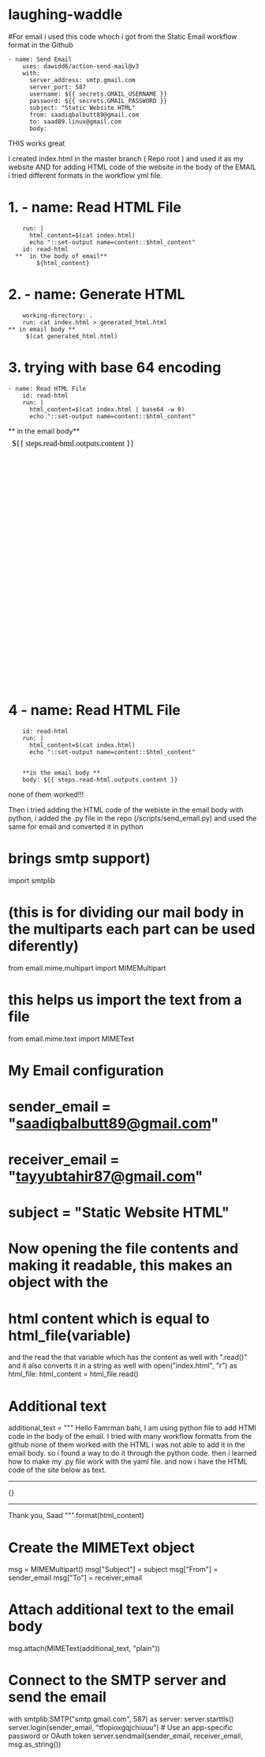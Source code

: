 # laughing-waddle

#For email i used this code whoch i got from the Static Email workflow format in the Github
  
    - name: Send Email
        uses: dawidd6/action-send-mail@v3
        with:
          server_address: smtp.gmail.com
          server_port: 587
          username: ${{ secrets.GMAIL_USERNAME }}
          password: ${{ secrets.GMAIL_PASSWORD }}
          subject: "Static Website HTML"
          from: saadiqbalbutt89@gmail.com
          to: saad89.linux@gmail.com
          body:

 THIS works great 



I created index.html in the master branch ( Repo root ) and used it as my website AND for 
adding HTML code of the website in the body of the EMAIL i tried different formats in the workflow yml file. 

  

#  1. - name: Read HTML File
        run: |
          html_content=$(cat index.html)
          echo "::set-output name=content::$html_content"
        id: read-html
      **  in the body of email**
            ${html_content}





# 2.    - name: Generate HTML
        working-directory: .
        run: cat index.html > generated_html.html
    ** in email body **
         $(cat generated_html.html)




# 3.   trying with base 64 encoding
    - name: Read HTML File
        id: read-html
        run: |
          html_content=$(cat index.html | base64 -w 0)
          echo "::set-output name=content::$html_content"
   **   in the email body**
      <iframe srcdoc="${{ steps.read-html.outputs.content }}" frameborder="0" width="100%" height="500"></iframe>


# 4  - name: Read HTML File
        id: read-html
        run: |
          html_content=$(cat index.html)
          echo "::set-output name=content::$html_content"


        **in the email body **
        body: ${{ steps.read-html.outputs.content }}

none of them worked!!!


Then i tried adding the HTML code of the webiste in the email body with python, i added the .py file in the repo (/scripts/send_email.py)
and used the same for email and converted it in python 


# brings smtp support)
import smtplib 
# (this is for dividing our mail body in the multiparts each part can be used diferently)
from email.mime.multipart import MIMEMultipart 
# this helps us import the text from a file
from email.mime.text import MIMEText  



# My Email configuration 
# sender_email = "saadiqbalbutt89@gmail.com"
# receiver_email = "tayyubtahir87@gmail.com"
# subject = "Static Website HTML"

# Now opening the file contents and making it readable, this makes an object with the 
# html content which is equal to html_file(variable)
and the read the that variable which has the content as well with ".read()" and it also converts it in a string as well
with open("index.html", "r") as html_file:
    html_content = html_file.read()

# Additional text
additional_text = """
Hello Famrman bahi, I am using python file to add HTMl code in the body of the email. I tried with many workflow formatts from the
github none of them worked with the HTML i was not able to add it in the email body.  so i found a way to do it through the python code.
then i learned how to make my .py file work with the yaml file. 
and now i have the HTML code of the site below as text.

---

{}

---

Thank you,
Saad
""".format(html_content)

# Create the MIMEText object
msg = MIMEMultipart()
msg["Subject"] = subject
msg["From"] = sender_email
msg["To"] = receiver_email

# Attach additional text to the email body
msg.attach(MIMEText(additional_text, "plain"))

# Connect to the SMTP server and send the email
with smtplib.SMTP("smtp.gmail.com", 587) as server:
    server.starttls()
    server.login(sender_email, "tfopioxgqjchiuuu")  # Use an app-specific password or OAuth token
    server.sendmail(sender_email, receiver_email, msg.as_string())
